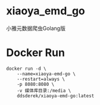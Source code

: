 # xiaoya_emd_go

小雅元数据爬虫Golang版

# Docker Run

```shell
docker run -d \
    --name=xiaoya-emd-go \
    --restart=always \
    -p 8080:8080 \
    -v 媒体库目录:/media \
    ddsderek/xiaoya-emd-go:latest
```
